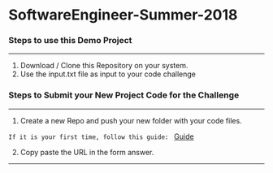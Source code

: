 # SoftwareEngineer-Summer-2018

### Steps to use this Demo Project

----------

1. Download / Clone this Repository on your system. 
1. Use the input.txt file as input to your code challenge

### Steps to Submit your New Project Code for the Challenge

-----------

1. Create a new Repo and push your new folder with your code files.

```If it is your first time, follow this guide: ```
[Guide](https://help.github.com/articles/create-a-repo/)

2. Copy paste the URL in the form answer.


-------------
